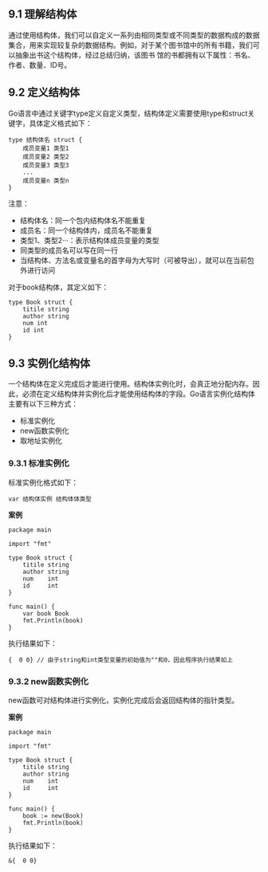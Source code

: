 ## 9.1 理解结构体

通过使用结构体，我们可以自定义一系列由相同类型或不同类型的数据构成的数据集合，用来实现较复杂的数据结构。例如，对于某个图书馆中的所有书籍，我们可以抽象出书这个结构体，经过总结归纳，该图书
馆的书都拥有以下属性：书名、作者、数量、ID号。

## 9.2 定义结构体

Go语言中通过关键字type定义自定义类型，结构体定义需要使用type和struct关键字，具体定义格式如下：

```
type 结构体名 struct {
    成员变量1 类型1
    成员变量2 类型2
    成员变量3 类型3
    ...
    成员变量n 类型n
}
```
注意：
- 结构体名：同一个包内结构体名不能重复
- 成员名：同一个结构体内，成员名不能重复
- 类型1、类型2···：表示结构体成员变量的类型
- 同类型的成员名可以写在同一行
- 当结构体、方法名或变量名的首字母为大写时（可被导出），就可以在当前包外进行访问

对于book结构体，其定义如下：
```
type Book struct {
    titile string
    author string
    num int
    id int
}
```

## 9.3 实例化结构体

一个结构体在定义完成后才能进行使用。结构体实例化时，会真正地分配内存。因此，必须在定义结构体并实例化后才能使用结构体的字段。Go语言实例化结构体主要有以下三种方式：
- 标准实例化
- new函数实例化
- 取地址实例化

### 9.3.1 标准实例化

标准实例化格式如下：
```
var 结构体实例 结构体体类型
```

**案例**
```
package main

import "fmt"

type Book struct {
	titile string
	author string
	num    int
	id     int
}

func main() {
	var book Book
	fmt.Println(book)
}
```
执行结果如下：
```
{  0 0} // 由于string和int类型变量的初始值为""和0，因此程序执行结果如上
```

### 9.3.2 new函数实例化

new函数可对结构体进行实例化，实例化完成后会返回结构体的指针类型。

**案例**

```
package main

import "fmt"

type Book struct {
	titile string
	author string
	num    int
	id     int
}

func main() {
	book := new(Book)
	fmt.Println(book)
}
```
执行结果如下：
```
&{  0 0}
```


